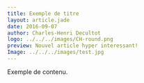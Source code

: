 ```yaml
---
title: Exemple de titre
layout: article.jade
date: 2016-09-07
author: Charles-Henri Decultot
logo: ../../../images/CH-round.png
preview: Nouvel article hyper interessant!
Image: ../../../images/test.jpg
---
```


Exemple de contenu.
